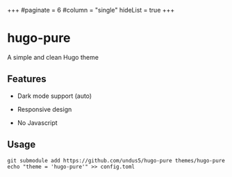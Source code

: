 +++
#paginate = 6
#column   = "single"
hideList = true
+++

# hugo-pure

A simple and clean Hugo theme

## Features

- Dark mode support (auto)

- Responsive design

- No Javascript

## Usage

```
git submodule add https://github.com/undus5/hugo-pure themes/hugo-pure
echo "theme = 'hugo-pure'" >> config.toml
```
